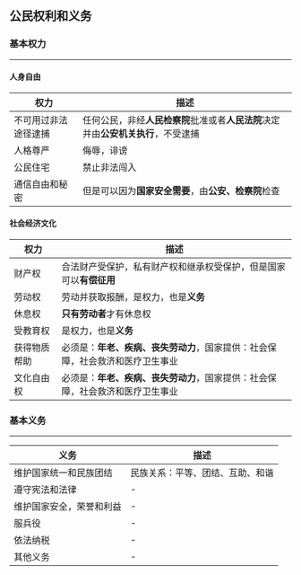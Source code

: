 ## 公民权利和义务

### 基本权力
_____

#### 人身自由

|权力|描述|
|-|-|
不可用过非法途径逮捕|任何公民，非经**人民检察院**批准或者**人民法院**决定并由**公安机关执行**，不受逮捕
人格尊严|侮辱，诽谤
公民住宅|禁止非法闯入
通信自由和秘密|但是可以因为**国家安全需要**，由**公安、检察院**检查


#### 社会经济文化

|权力|描述|
|-|-|
财产权|合法财产受保护，私有财产权和继承权受保护，但是国家可以**有偿征用**
劳动权|劳动并获取报酬，是权力，也是**义务**
休息权|**只有劳动者**才有休息权
受教育权|是权力，也是**义务**
获得物质帮助|必须是：**年老、疾病、丧失劳动力**，国家提供：社会保障，社会救济和医疗卫生事业
文化自由权|必须是：**年老、疾病、丧失劳动力**，国家提供：社会保障，社会救济和医疗卫生事业

### 基本义务
_____


|义务|描述|
|-|-|
维护国家统一和民族团结|民族关系：平等、团结、互助、和谐
遵守宪法和法律|-|
维护国家安全，荣誉和利益|-|
服兵役|-|
依法纳税|-|
其他义务|-|